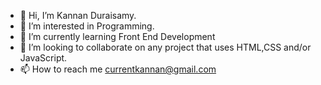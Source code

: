 - 👋 Hi, I’m Kannan Duraisamy.
- 👀 I’m interested in Programming.
- 🌱 I’m currently learning Front End Development
- 💞️ I’m looking to collaborate on any project that uses HTML,CSS and/or JavaScript.
- 📫 How to reach me currentkannan@gmail.com

<!---
kannan789/kannan789 is a ✨ special ✨ repository because its `README.md` (this file) appears on your GitHub profile.
You can click the Preview link to take a look at your changes.
--->
